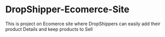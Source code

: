 # DropShipper-Ecomerce-Site
This is project on Ecomerce site where DropShippers can easily add their product Details and keep products to Sell
